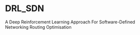 # DRL_SDN
A Deep Reinforcement Learning Approach For Software-Defined Networking Routing Optimisation
